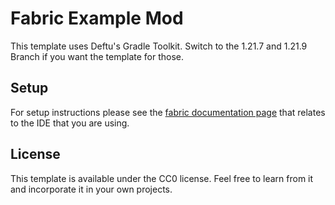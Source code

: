# Fabric Example Mod

This template uses Deftu's Gradle Toolkit. Switch to the 1.21.7 and 1.21.9 Branch if you want the template for those.

## Setup

For setup instructions please see the [fabric documentation page](https://docs.fabricmc.net/develop/getting-started/setting-up-a-development-environment) that relates to the IDE that you are using.

## License

This template is available under the CC0 license. Feel free to learn from it and incorporate it in your own projects.
